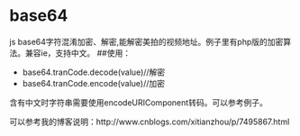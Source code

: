 # base64
js base64字符混淆加密、解密,能解密美拍的视频地址。例子里有php版的加密算法。兼容ie，支持中文。
##使用：
- base64.tranCode.decode(value)//解密
- base64.tranCode.encode(value)//加密

<p> 含有中文时字符串需要使用encodeURIComponent转码。可以参考例子。</p> 
<p> 可以参考我的博客说明：http://www.cnblogs.com/xitianzhou/p/7495867.html</p> 